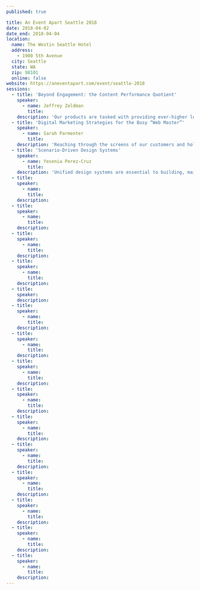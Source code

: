 ```yaml
---
published: true

title: An Event Apart Seattle 2018
date: 2018-04-02
date_end: 2018-04-04
location:
  name: The Westin Seattle Hotel
  address:
    - 1900 5th Avenue
  city: Seattle
  state: WA
  zip: 98101
  online: false
website: https://aneventapart.com/event/seattle-2018
sessions:
  - title: 'Beyond Engagement: the Content Performance Quotient'
    speaker:
      - name: Jeffrey Zeldman
        title:
    description: 'Our products are tasked with providing ever-higher levels of “engagement.” But should they be? For many sites, analytics demonstrating high levels of “engagement” may actually be signs of failure. AEA co-founder and longtime web designer Zeldman introduces a new measurement of design success: the content performance quotient. Learn how relentlessly cutting needless content and architecture, fine-tuning UX and UI, and shoring up technical performance can create improved experiences that are better attuned to today’s web… and how to sell this profound change in design thinking to your bosses, clients, and colleagues.'
  - title: 'Digital Marketing Strategies for the Busy “Web Master”'
    speaker:
      - name: Sarah Parmenter
        title:
    description: 'Reaching through the screens of our customers and holding their attention is becoming increasingly difficult thanks to the pace at which online content now moves and our dwindling attention spans. Nowadays the job of the multi-faceted web designer is to not only know the latest techniques for building in Grid but also know how to get that work seen amongst the saturated world of digital marketing. In this talk Sarah will be discussing the idea of quarterly website design reviews with a “design once use everywhere” mantra, plus digging into the ever changing world of Instagram algorithms, Facebook marketing, and topical social media takeaways for immediate implementation.'
  - title: 'Scenario-Driven Design Systems'
    speaker:
      - name: Yesenia Perez-Cruz
        title:
    description: 'Unified design systems are essential to building, maintaining, and evolving our sites and products. By empowering disparate teams via a common visual and UX language, they help us create cohesive user experiences. But creating a unified system that scales to serve a variety of content and use cases can be challenging. Sharing insights from her experience creating a unified design system for eight media brands with eight distinct editorial strategies, Yesenia will show how to approach a design system via a user-centered lens. Learn how being scenario-driven helps you design a scalable system that responds flexibly to specific contexts.'
  - title:
    speaker:
      - name:
        title:
    description:
  - title:
    speaker:
      - name:
        title:
    description:
  - title:
    speaker:
      - name:
        title:
    description:
  - title:
    speaker:
      - name:
        title:
    description:
  - title:
    speaker:
    description:
  - title:
    speaker:
      - name:
        title:
    description:
  - title:
    speaker:
      - name:
        title:
    description:
  - title:
    speaker:
      - name:
        title:
    description:
  - title:
    speaker:
      - name:
        title:
    description:
  - title:
    speaker:
      - name:
        title:
    description:
  - title:
    speaker:
      - name:
        title:
    description:
  - title:
    speaker:
      - name:
        title:
    description:
  - title:
    speaker:
      - name:
        title:
    description:
  - title:
    speaker:
      - name:
        title:
    description:
  - title:
    speaker:
      - name:
        title:
    description:
---
```

